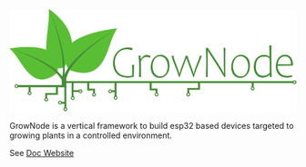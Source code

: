 
<p align="center">
<img src="docs/img/grownode_logo_full.png">
</p>

GrowNode is a vertical framework to build esp32 based devices targeted to growing plants in a controlled environment.

See [Doc Website](https://ogghst.github.io/grownode/)

